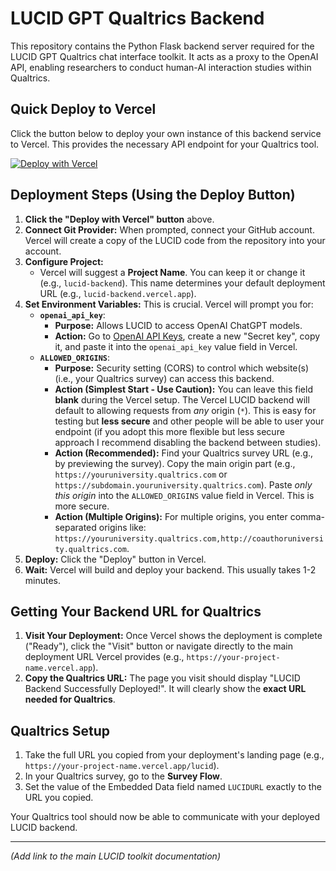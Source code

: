 # LUCID GPT Qualtrics Backend

This repository contains the Python Flask backend server required for the LUCID GPT Qualtrics chat interface toolkit. It acts as a proxy to the OpenAI API, enabling researchers to conduct human-AI interaction studies within Qualtrics.

## Quick Deploy to Vercel

Click the button below to deploy your own instance of this backend service to Vercel. This provides the necessary API endpoint for your Qualtrics tool.

[![Deploy with Vercel](https://vercel.com/button)](https://vercel.com/new/deploy?repository-url=https%3A%2F%2Fgithub.com%2Famgarv%2FLUCID_TOOL_BACKEND&env=openai_api_key,ALLOWED_ORIGINS&envDescription=Required%20API%20Key%20from%20OpenAI%20and%20allowed%20website%20origins%20for%20security.&envLink=https%3A%2F%2Fplatform.openai.com%2Fapi-keys)

## Deployment Steps (Using the Deploy Button)

1.  **Click the "Deploy with Vercel" button** above.
2.  **Connect Git Provider:** When prompted, connect your GitHub account. Vercel will create a copy of the LUCID code from the repository into your account.
3.  **Configure Project:**
    * Vercel will suggest a **Project Name**. You can keep it or change it (e.g., `lucid-backend`). This name determines your default deployment URL (e.g., `lucid-backend.vercel.app`).
4.  **Set Environment Variables:** This is crucial. Vercel will prompt you for:
    * **`openai_api_key`**:
        * **Purpose:** Allows LUCID to access OpenAI ChatGPT models.
        * **Action:** Go to [OpenAI API Keys](https://platform.openai.com/api-keys), create a new "Secret key", copy it, and paste it into the `openai_api_key` value field in Vercel.
    * **`ALLOWED_ORIGINS`**:
        * **Purpose:** Security setting (CORS) to control which website(s) (i.e., your Qualtrics survey) can access this backend.
        * **Action (Simplest Start - Use Caution):** You can leave this field **blank** during the Vercel setup. The Vercel LUCID backend will default to allowing requests from *any* origin (`*`). This is easy for testing but **less secure** and other people will be able to user your endpoint (if you adopt this more flexible but less secure approach I recommend disabling the backend between studies).
        * **Action (Recommended):** Find your Qualtrics survey URL (e.g., by previewing the survey). Copy the main origin part (e.g., `https://youruniversity.qualtrics.com` or `https://subdomain.youruniversity.qualtrics.com`). Paste *only this origin* into the `ALLOWED_ORIGINS` value field in Vercel. This is more secure.
        * **Action (Multiple Origins):** For multiple origins, you enter comma-separated origins like: `https://youruniversity.qualtrics.com,http://coauthoruniversity.qualtrics.com`.
5.  **Deploy:** Click the "Deploy" button in Vercel.
6.  **Wait:** Vercel will build and deploy your backend. This usually takes 1-2 minutes.

## Getting Your Backend URL for Qualtrics

1.  **Visit Your Deployment:** Once Vercel shows the deployment is complete ("Ready"), click the "Visit" button or navigate directly to the main deployment URL Vercel provides (e.g., `https://your-project-name.vercel.app`).
2.  **Copy the Qualtrics URL:** The page you visit should display "LUCID Backend Successfully Deployed!". It will clearly show the **exact URL needed for Qualtrics**.

## Qualtrics Setup

1.  Take the full URL you copied from your deployment's landing page (e.g., `https://your-project-name.vercel.app/lucid`).
2.  In your Qualtrics survey, go to the **Survey Flow**.
3.  Set the value of the Embedded Data field named `LUCIDURL` exactly to the URL you copied.

Your Qualtrics tool should now be able to communicate with your deployed LUCID backend.

---
*(Add link to the main LUCID toolkit documentation)*
